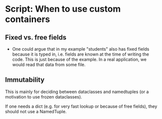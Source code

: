 # Script: When to use custom containers

## Fixed vs. free fields

- One could argue that in my example "students" also has fixed fields because it is
  typed in, i.e. fields are known at the time of writing the code. This is just because
  of the example. In a real application, we would read that data from some file.

## Immutability

This is mainly for deciding between dataclasses and namedtuples (or a motivation to use
frozen dataclasses).

If one needs a dict (e.g. for very fast lookup or because of free fields), they should
not use a NamedTuple.
